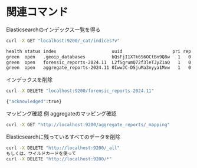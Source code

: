 # 関連コマンド
Elasticsearchのインデックス一覧を得る
```bash
curl -X GET "localhost:9200/_cat/indices?v"

health status index                     uuid                   pri rep docs.count docs.deleted store.size pri.store.size
green  open   .geoip_databases          bQsFjI1XTk6S6OCtBn9Q8w   1   0         38            0     36.5mb         36.5mb
green  open   forensic_reports-2024.11  L2fSgrumQ72f3leTJyZ1aQ   1   0          0            0       227b           227b
green  open   aggregate_reports-2024.11 0IwwJC-DSjuMa3nyya1Mvw   1   0         34            0     27.8kb         27.8kb
```

インデックスを削除
```bash
curl -X DELETE "localhost:9200/forensic_reports-2024.11"

{"acknowledged":true}
```

マッピング確認
例
aggregateのマッピング確認
```bash
curl -X GET "http://localhost:9200/aggregate_reports/_mapping"
```

Elasticsearchに残っているすべてのデータを削除
```bash
curl -X DELETE "http://localhost:9200/_all"
もしくは、ワイルドカードを使って
curl -X DELETE "http://localhost:9200/*"

```
